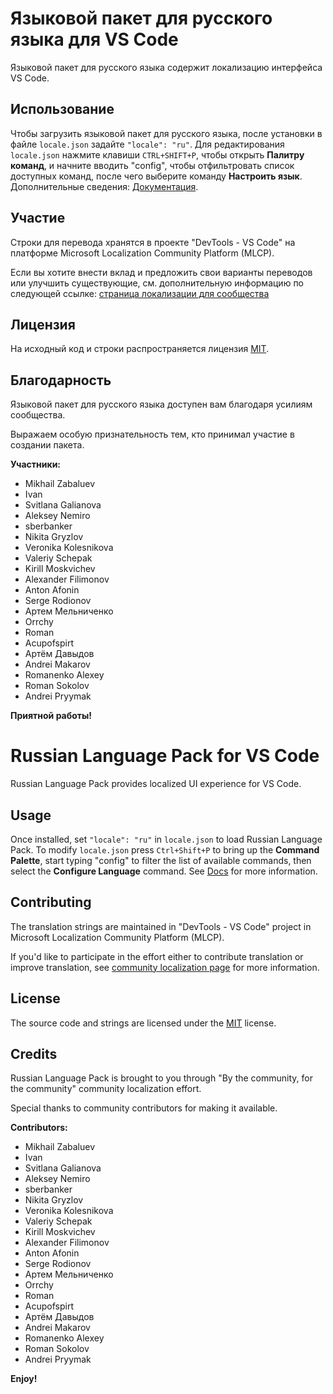 # Языковой пакет для русского языка для VS Code

Языковой пакет для русского языка содержит локализацию интерфейса VS Code.

## Использование

Чтобы загрузить языковой пакет для русского языка, после установки в файле `locale.json` задайте `"locale": "ru"`. Для редактирования `locale.json` нажмите клавиши `CTRL+SHIFT+P`, чтобы открыть **Палитру команд**, и начните вводить "config", чтобы отфильтровать список доступных команд, после чего выберите команду **Настроить язык**. Дополнительные сведения: [Документация](https://go.microsoft.com/fwlink/?LinkId=761051).

## Участие

Строки для перевода хранятся в проекте "DevTools - VS Code" на платформе Microsoft Localization Community Platform (MLCP).

Если вы хотите внести вклад и предложить свои варианты переводов или улучшить существующие, см. дополнительную информацию по следующей ссылке: [страница локализации для сообщества](https://aka.ms/vscodeloc)

## Лицензия

На исходный код и строки распространяется лицензия [MIT](https://github.com/Microsoft/vscode-loc/blob/master/LICENSE.md).

## Благодарность

Языковой пакет для русского языка доступен вам благодаря усилиям сообщества.

Выражаем особую признательность тем, кто принимал участие в создании пакета.

**Участники:**

* Mikhail Zabaluev
* Ivan
* Svitlana Galianova
* Aleksey Nemiro
* sberbanker
* Nikita Gryzlov
* Veronika Kolesnikova
* Valeriy Schepak
* Kirill Moskvichev
* Alexander Filimonov
* Anton Afonin
* Serge Rodionov
* Артем Мельниченко
* Orrchy
* Roman
* Acupofspirt
* Артём Давыдов
* Andrei Makarov
* Romanenko Alexey
* Roman Sokolov
* Andrei Pryymak

**Приятной работы!**

# Russian Language Pack for VS Code

Russian Language Pack provides localized UI experience for VS Code.

## Usage

Once installed, set `"locale": "ru"` in `locale.json` to load Russian Language Pack. To modify `locale.json` press `Ctrl+Shift+P` to bring up the **Command Palette**, start typing "config" to filter the list of available commands, then select the **Configure Language** command. See [Docs](https://go.microsoft.com/fwlink/?LinkId=761051) for more information.

## Contributing

The translation strings are maintained in "DevTools - VS Code" project in Microsoft Localization Community Platform (MLCP).

If you'd like to participate in the effort either to contribute translation or improve translation, see [community localization page](https://aka.ms/vscodeloc) for more information.

## License

The source code and strings are licensed under the [MIT](https://github.com/Microsoft/vscode-loc/blob/master/LICENSE.md) license.

## Credits

Russian Language Pack is brought to you through "By the community, for the community" community localization effort.

Special thanks to community contributors for making it available.

**Contributors:**

* Mikhail Zabaluev
* Ivan
* Svitlana Galianova
* Aleksey Nemiro
* sberbanker
* Nikita Gryzlov
* Veronika Kolesnikova
* Valeriy Schepak
* Kirill Moskvichev
* Alexander Filimonov
* Anton Afonin
* Serge Rodionov
* Артем Мельниченко
* Orrchy
* Roman
* Acupofspirt
* Артём Давыдов
* Andrei Makarov
* Romanenko Alexey
* Roman Sokolov
* Andrei Pryymak

**Enjoy!**
